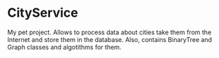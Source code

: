 # CityService
My pet project. Allows to process data about cities take them from the Internet and store them in the database.
Also, contains BinaryTree and Graph classes and algotithms for them.
